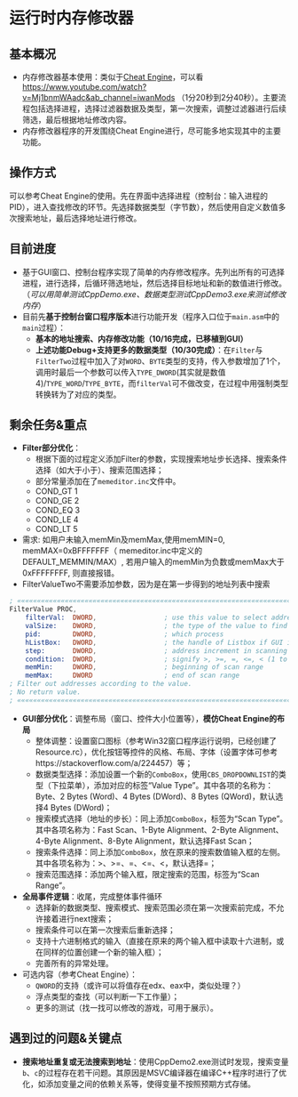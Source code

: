 # 运行时内存修改器

## 基本概况

- 内存修改器基本使用：类似于[Cheat Engine](https://www.cheatengine.org/)，可以看 https://www.youtube.com/watch?v=Mj1bnmWAadc&ab_channel=iwanMods （1分20秒到2分40秒）。主要流程包括选择进程，选择过滤器数据及类型，第一次搜索，调整过滤器进行后续筛选，最后根据地址修改内容。
- 内存修改器程序的开发围绕Cheat Engine进行，尽可能多地实现其中的主要功能。

## 操作方式

可以参考Cheat Engine的使用。先在界面中选择进程（控制台：输入进程的PID），进入查找修改的环节。先选择数据类型（字节数），然后使用自定义数值多次搜索地址，最后选择地址进行修改。

## 目前进度

- 基于GUI窗口、控制台程序实现了简单的内存修改程序。先列出所有的可选择进程，进行选择，后循环筛选地址，然后选择目标地址和新的数值进行修改。（*可以用简单测试CppDemo.exe、数据类型测试CppDemo3.exe来测试修改内存*）
- 目前先**基于控制台窗口程序版本**进行功能开发（程序入口位于`main.asm`中的`main`过程）：
  - **基本的地址搜索、内存修改功能（10/16完成，已移植到GUI）**
  - **上述功能Debug+支持更多的数据类型（10/30完成）**：在`Filter`与`FilterTwo`过程中加入了对`WORD`、`BYTE`类型的支持，传入参数增加了1个，调用时最后一个参数可以传入`TYPE_DWORD`(其实就是数值4)/`TYPE_WORD`/`TYPE_BYTE`，而`filterVal`可不做改变，在过程中用强制类型转换转为了对应的类型。

## 剩余任务&重点

- **Filter部分优化**：
  - 根据下面的过程定义添加Filter的参数，实现搜索地址步长选择、搜索条件选择（如大于小于）、搜索范围选择；
  - 部分常量添加在了`memeditor.inc`文件中。
  - COND_GT 1
  - COND_GE 2
  - COND_EQ 3
  - COND_LE 4
  - COND_LT 5
- 需求: 如用户未输入memMin及memMax,使用memMIN=0, memMAX=0xBFFFFFFF（
  memeditor.inc中定义的DEFAULT_MEMMIN/MAX）, 若用户输入的memMin为负数或memMax大于0xFFFFFFFF, 则直接报错。
- FilterValueTwo不需要添加参数，因为是在第一步得到的地址列表中搜索
```nasm
; ««««««««««««««««««««««««««««««««««««««««««««««««««««««««««««««««««««««««««««««
FilterValue PROC,
    filterVal:  DWORD,                 ; use this value to select addresses
    valSize:    DWORD,                 ; the type of the value to find
    pid:        DWORD,                 ; which process
    hListBox:   DWORD,                 ; the handle of Listbox if GUI is used
    step:       DWORD,                 ; address increment in scanning
    condition:  DWORD,                 ; signify >, >=, =, <=, < (1 to 5, see memeditor.inc)
    memMin:     DWORD,                 ; beginning of scan range
    memMax:     DWORD                  ; end of scan range
; Filter out addresses according to the value.
; No return value.
; ««««««««««««««««««««««««««««««««««««««««««««««««««««««««««««««««««««««««««««««
```
- **GUI部分优化**：调整布局（窗口、控件大小位置等），**模仿Cheat Engine的布局**
  - 整体调整：设置窗口图标（参考Win32窗口程序运行说明，已经创建了Resource.rc），优化按钮等控件的风格、布局、字体（设置字体可参考https://stackoverflow.com/a/224457）等；
  - 数据类型选择：添加设置一个新的`ComboBox`，使用`CBS_DROPDOWNLIST`的类型（下拉菜单），添加对应的标签“Value Type”。其中各项的名称为：Byte、2 Bytes (Word)、4 Bytes (DWord)、8 Bytes (QWord)，默认选择4 Bytes (DWord)；
  - 搜索模式选择（地址的步长）：同上添加`ComboBox`，标签为“Scan Type”。其中各项名称为：Fast Scan、1-Byte Alignment、2-Byte Alignment、4-Byte Alignment、8-Byte Alignment，默认选择Fast Scan；
  - 搜索条件选择：同上添加`ComboBox`，放在原来的搜索数值输入框的左侧。其中各项名称为：>、>=、=、<=、<，默认选择=；
  - 搜索范围选择：添加两个输入框，限定搜索的范围，标签为“Scan Range”。
- **全局事件逻辑**：收尾，完成整体事件循环
  - 选择新的数据类型、搜索模式、搜索范围必须在第一次搜索前完成，不允许接着进行next搜索；
  - 搜索条件可以在第一次搜索后重新选择；
  - 支持十六进制格式的输入（直接在原来的两个输入框中读取十六进制，或在同样的位置创建一个新的输入框）；
  - 完善所有的异常处理。
- 可选内容（参考Cheat Engine）：
  - `QWORD`的支持（或许可以将值存在edx、eax中，类似处理？）
  - 浮点类型的查找（可以判断一下工作量）；
  - 更多的测试（找一找可以修改的游戏，可用于展示）。

## 遇到过的问题&关键点

- **搜索地址重复或无法搜索到地址**：使用CppDemo2.exe测试时发现，搜索变量`b`、`c`的过程存在若干问题。其原因是MSVC编译器在编译C++程序时进行了优化，如添加变量之间的依赖关系等，使得变量不按照预期方式存储。
